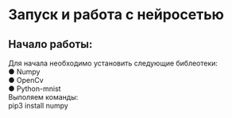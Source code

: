 # Запуск и работа с нейросетью
## Начало работы:
Для начала необходимо установить следующие библеотеки:<br>
● Numpy<br>
● OpenCv<br>
● Python-mnist<br>
Выполяем команды:<br>
    pip3 install numpy
